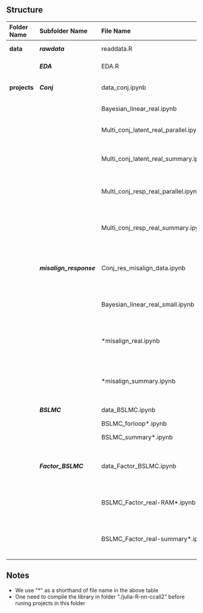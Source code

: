 


Structure
---------
|Folder Name |Subfolder Name | File Name|     Intro            |
|:----- |:----- |:----- |:-------------- |
|**data**|***rawdata***| readdata.R | download rawdata|
|    |***EDA***| EDA.R | exploratory data analysis|                               |
|**projects**|***Conj***| data_conj.ipynb | Precalculation for conjugate models|
|        |      | Bayesian_linear_real.ipynb | Bayesian linear model |
|        |      | Multi_conj_latent_real_parallel.ipynb | Multivariate conjugate latent model |
|        |      | Multi_conj_latent_real_summary.ipynb | Summary for multivariate conjugate latent model |
|        |      | Multi_conj_resp_real_parallel.ipynb | Multivariate conjugate response model |
|        |      | Multi_conj_resp_real_summary.ipynb | Summary for multivariate conjugate response model |
|        |***misalign_response***|Conj_res_misalign_data.ipynb | Precalculation for conjugate response model with misalignment|
|        |      |Bayesian_linear_real_small.ipynb | Bayesian linear model for subset of whole data|
|        |      | *misalign_real.ipynb | Multivariate conjugate response model with misalignment |
|        |      | *misalign_summary.ipynb | Summary for onjugate response model with misalignment |
|        |***BSLMC***| data_BSLMC.ipynb | Precalculation for BSLMC|
|        |      | BSLMC_forloop*.ipynb | BSLMC model |
|        |      | BSLMC_summary*.ipynb | Summary for BSLMC model |
|        |***Factor_BSLMC***|data_Factor_BSLMC.ipynb | Precalculation for factor BSLMC with diagonal Sigma|
|        |      | BSLMC_Factor_real-RAM*.ipynb | factor BSLMC model with diagonal Sigma |
|        |      | BSLMC_Factor_real-summary*.ipynb | Summary for factor BSLMC model with diagonal Sigma |


Notes
---------
* We use "*" as a shorthand of file name in the above table 
* One need to compile the library in folder "./julia-R-nn-ccall2" before runing projects in this folder




